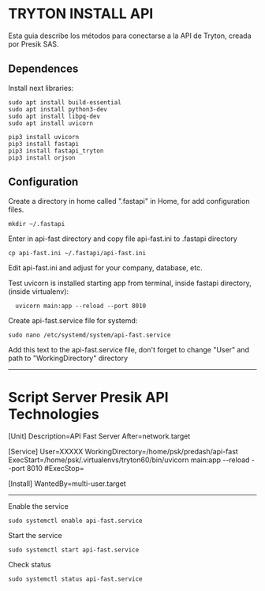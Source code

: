 # TRYTON INSTALL API

Esta guia describe los métodos para conectarse a la API de Tryton,
creada por Presik SAS.

## Dependences

Install next libraries:

    sudo apt install build-essential
    sudo apt install python3-dev
    sudo apt install libpq-dev
    sudo apt install uvicorn

    pip3 install uvicorn
    pip3 install fastapi
    pip3 install fastapi_tryton
    pip3 install orjson

## Configuration

Create a directory in home called ".fastapi" in Home, for add configuration files.

    mkdir ~/.fastapi

Enter in api-fast directory and copy file api-fast.ini to .fastapi directory

    cp api-fast.ini ~/.fastapi/api-fast.ini

Edit api-fast.ini and adjust for your company, database, etc.

Test uvicorn is installed starting app from terminal, inside fastapi
directory, (inside virtualenv):

      uvicorn main:app --reload --port 8010

Create api-fast.service file for systemd:

    sudo nano /etc/systemd/system/api-fast.service

Add this text to the api-fast.service file, don't forget to change "User" and
path to "WorkingDirectory" directory

---

# Script Server Presik API Technologies

[Unit]
Description=API Fast Server
After=network.target

[Service]
User=XXXXX
WorkingDirectory=/home/psk/predash/api-fast
ExecStart=/home/psk/.virtualenvs/tryton60/bin/uvicorn main:app --reload --port 8010
#ExecStop=

[Install]
WantedBy=multi-user.target

---

Enable the service

    sudo systemctl enable api-fast.service

Start the service

    sudo systemctl start api-fast.service

Check status

    sudo systemctl status api-fast.service
